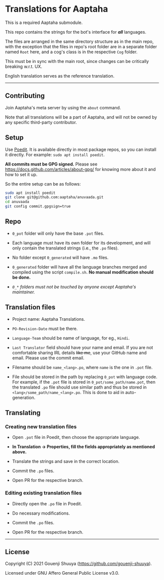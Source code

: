 # Translations for Aaptaha

This is a required Aaptaha submodule.

This repo contains the strings for the bot's interface for ***all*** languages.

The files are arranged in the same directory structure as in the main repo,
with the exception that the files in repo's root folder are in a separate
folder named `Root` here, and a cog's class is in the respective `Cog` folder.

This must be in sync with the main root, since changes can be critically
breaking w.r.t. UX.

English translation serves as the reference translation.

---

## Contributing

Join Aaptaha's meta server by using the `about` command.

Note that all translations will be a part of Aaptaha, and will not be owned by
any specific third-party contributor.

## Setup

Use [Poedit](https://poedit.net). It is available directly in most package
repos, so you can install it directly. For example: `sudo apt install poedit`.

**All commits must be GPG signed.** Please see
https://docs.github.com/articles/about-gpg/
for knowing more about it and how to set it up.

So the entire setup can be as follows:

```bash
sudo apt install poedit
git clone git@github.com:aaptaha/anuvaada.git
cd anuvaada
git config commit.gpgsign=true
```

## Repo

- `0_pot` folder will only have the base `.pot` files.

- Each language must have its own folder for its development, and will only
  contain the translated strings (i.e., the `.po` files).

- No folder except `0_generated` will have `.mo` files.

- `0_generated` folder will have all the language branches merged and compiled
  using the script `compile.sh`. **No manual modification should be done.**

- *`0_*` folders must not be touched by anyone except Aaptaha's maintainer.*

## Translation files

- Project name: Aaptaha Translations.

- `PO-Revision-Date` must be there.

- `Language-Team` should be name of language, for eg., `Hindi`.

- `Last Translator` field should have your name and email. If you are not
  comfortable sharing IRL details ~~like me~~, use your GitHub name and email.
  Please use the commit email.

- Filename should be `name_<lang>.po`, where `name` is the one in `.pot` file.

- File should be stored in the path by replacing `0_pot` with language code.
  For example, if the `.pot` file is stored in `0_pot/some_path/name.pot`, then
  the translated `.po` file should use similar path and thus be stored in
  `<lang>/some_path/name_<lang>.po`. This is done to aid in auto-generation.

## Translating

### Creating new translation files

- Open `.pot` file in Poedit, then choose the appropriate language.

- **In Translation -> Properties, fill the fields appropriately as mentioned
  above.**

- Translate the strings and save in the correct location.

- Commit the `.po` files.

- Open PR for the respective branch.

### Editing existing translation files

- Directly open the `.po` file in Poedit.

- Do necessary modifications.

- Commit the `.po` files.

- Open PR for the respective branch.

---

## License

Copyright (C) 2021 Gouenji Shuuya (https://github.com/gouenji-shuuya).

Licensed under GNU Affero General Public License v3.0.
